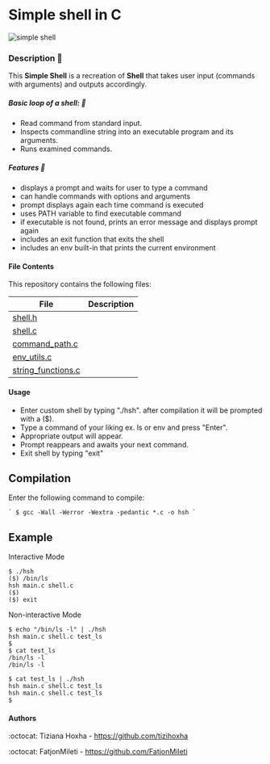 # Simple shell in **C** 



![simple shell](https://user-images.githubusercontent.com/105599575/182689314-9e0f417d-d314-4005-9497-9eef7746bf0a.png)



### Description :bookmark:

This **Simple Shell** is a recreation of **Shell** that takes user input (commands with arguments) and outputs accordingly.

##### Basic loop of a shell: :bookmark:

- Read command from standard input.
- Inspects commandline string into an executable program and its arguments.
- Runs examined commands.

##### Features :bookmark:

- displays a prompt and waits for user to type a command
- can handle commands with options and arguments
- prompt displays again each time command is executed
- uses PATH variable to find executable command
- if executable is not found, prints an error message and displays prompt again
- includes an exit function that exits the shell
- includes an env built-in that prints the current environment

#### File Contents
This repository contains the following files:

   **File**   |   **Description**   
-------------- | --------------------- 
[shell.h](https://github.com/tizihoxha/holbertonschool-simple_shell/blob/main/shell.h) | 
[shell.c](https://github.com/tizihoxha/holbertonschool-simple_shell/blob/main/shell.c) | 
[command_path.c](https://github.com/tizihoxha/holbertonschool-simple_shell/blob/main/command_path.c) |
[env_utils.c](https://github.com/tizihoxha/holbertonschool-simple_shell/blob/main/env_utils.c) |
[string_functions.c](https://github.com/tizihoxha/holbertonschool-simple_shell/blob/main/string_functions.c) |

#### Usage

- Enter custom shell by typing "./hsh". after compilation it will be prompted with a ($).
- Type a command of your liking ex. ls or env and press "Enter".
- Appropriate output will appear.
- Prompt reappears and awaits your next command.
- Exit shell by typing "exit"


## Compilation
Enter the following command to compile:

```
` $ gcc -Wall -Werror -Wextra -pedantic *.c -o hsh `
```

## Example

Interactive Mode

```
$ ./hsh
($) /bin/ls
hsh main.c shell.c
($)
($) exit

```

Non-interactive Mode

```
$ echo "/bin/ls -l" | ./hsh
hsh main.c shell.c test_ls
$
$ cat test_ls
/bin/ls -l
/bin/ls -l

$ cat test_ls | ./hsh
hsh main.c shell.c test_ls
hsh main.c shell.c test_ls
$
```

#### Authors

:octocat: Tiziana Hoxha - https://github.com/tizihoxha

:octocat: FatjonMileti - https://github.com/FatjonMileti
